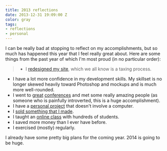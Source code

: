 ```yaml
---
title: 2013 reflections
date: 2013-12-31 19:09:00 Z
color: gray
tags:
- reflections
- personal
---
```


I can be really bad at stopping to reflect on my accomplishments, but so much has happened this year that I feel really great about. Here are some things from the past year of which I'm most proud (in no particular order):


> - I [redesigned my site](http://jessicaharllee.com/notes/a-redesign-with-siteleaf/), which we all know is a taxing process.
- I have a lot more confidence in my development skills. My skillset is no longer skewed heavily toward Photoshop and mockups and is much more well-rounded.
- I went to [great](https://twitter.com/harllee/status/339768991964880896) [conferences](https://twitter.com/xoxo/status/388329269144727552) and met some really amazing people (as someone who is painfully introverted, this is a huge accomplishment).
- I have a [personal project](http://jessicaharllee.com/work/emoji-embroidery/) that doesn't involve a computer.
- I [sold something that I made](http://jessicaharllee.com/notes/emoji-embroidery-a-post-mortem/).
- I taught an [online class](http://jessicaharllee.com/work/skillshare-wireframing-classes/) with hundreds of students.
- I saved more money than I ever have before.
- I exercised (mostly) regularly.

I already have some pretty big plans for the coming year. 2014 is going to be huge.
